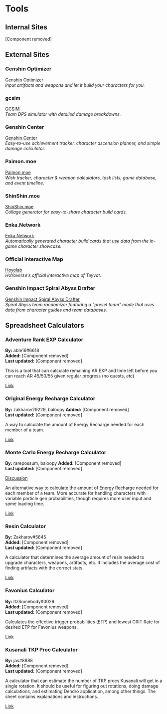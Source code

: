 # Tools

## Internal Sites



[Component removed]

## External Sites

### Genshin Optimizer

[Genshin Optimizer](https://frzyc.github.io/genshin-optimizer/)  
_Input artifacts and weapons and let it build your characters for you._

### gcsim

[GCSIM](https://gcsim.app/)  
_Team DPS simulator with detailed damage breakdowns._

### Genshin Center

[Genshin Center](https://genshin-center.com)  
_Easy-to-use achievement tracker, character ascension planner, and simple damage calculator._

### Paimon.moe

[Paimon.moe](https://paimon.moe/)  
_Wish tracker, character & weapon calculators, task lists, game database, and event timeline._

### ShinShin.moe

[ShinShin.moe](https://shinshin.moe/)  
_Collage generator for easy-to-share character build cards._

### Enka.Network

[Enka Network](https://enka.network/)  
_Automatically generated character build cards that use data from the in-game character showcase._

### Official Interactive Map

[Hoyolab](https://act.hoyolab.com/ys/app/interactive-map/index.html)  
_HoYoverse's official interactive map of Teyvat._

### Genshin Impact Spiral Abyss Drafter

[Genshin Impact Spiral Abyss Drafter](https://spiralabyss.genshinteams.online)  
_Spiral Abyss team randomizer featuring a "preset team" mode that uses data from character guides and team databases._

## Spreadsheet Calculators

### Adventure Rank EXP Calculator

**By:** able16\#6618  
**Added:** [Component removed]  
**Last updated:** [Component removed]

This is a tool that can calculate remaining AR EXP and time left before you can reach AR 45/50/55 given regular progress \(no quests, etc\).

[Link](https://docs.google.com/spreadsheets/d/1kBbbh6bIUjVeUmG_ZAXtAkG7uFnlfJSYh3wJ11qPlU4/edit?usp=sharing)

### Original Energy Recharge Calculator

**By:** zakharov29229, baloopy
**Added:** [Component removed]  
**Last updated:** [Component removed]

A way to calculate the amount of Energy Recharge needed for each member of a team.

[Link](https://docs.google.com/spreadsheets/d/1-vkmgp5n0bI9pvhUg110Aza3Emb2puLWdeoCgrxDlu4/edit#gid=1841979497)

### Monte Carlo Energy Recharge Calculator

**By:** rarepossum, baloopy
**Added:** [Component removed]  
**Last updated:** [Component removed]

[Discussion](https://tickets.deeznuts.moe/transcripts/1063610348533452870)

An alternative way to calculate the amount of Energy Recharge needed for each member of a team. More accurate for handling characters with variable particle gen probabilities, though requires more user input and some loading time. 

[Link](https://docs.google.com/spreadsheets/d/1xHEy8rz6tz9fNGTpRDGTWOEwT0jfD5xQQlch-iIDGZQ/edit?usp=sharing)

### Resin Calculator

**By:** Zakharov\#5645  
**Added:** [Component removed]  
**Last updated:** [Component removed]

A calculator that determines the average amount of resin needed to upgrade characters, weapons, artifacts, etc. It includes the average cost of finding artifacts with the correct stats.

[Link](https://docs.google.com/spreadsheets/d/1QZhdx6-L7jAJDqV9OfPYhl0Q0R8DYpwJz2KIyjHE2Ow/edit#gid=1421390734)

### Favonius Calculator

**By:** ItzSomebody\#0029  
**Added:** [Component removed]  
**Last updated:** [Component removed]  

Calculates the effective trigger probabilities \(ETP\) and lowest CRIT Rate for desired ETP for Favonius weapons.  

[Link](https://docs.google.com/spreadsheets/d/1YOTy4wxYOEIA9SEWJP8imDZYaVlSEI6IwcBk9VKvZgM/edit?usp=sharing)

### Kusanali TKP Proc Calculator

**By:** jas\#8888  
**Added:** [Component removed]  
**Last updated:** [Component removed]  

A calculator that can estimate the number of TKP procs Kusanali will get in a single rotation. It should be useful for figuring out rotations, doing damage calculations, and estimating Dendro application, among other things. The sheet contains explanations and instructions. 

[Link](https://docs.google.com/spreadsheets/d/1qlgBoDvhHIJykfXjs_rO1szvNPCo49azU2FwBi3lRuA/edit?usp=sharing)